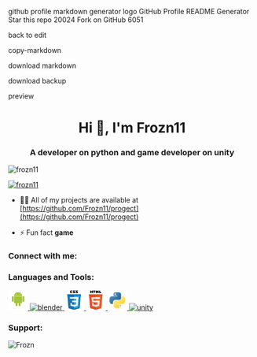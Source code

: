 github profile markdown generator logo
GitHub Profile README Generator
Star this repo
20024
Fork on GitHub
6051

back to edit

copy-markdown

download markdown

download backup

preview
<h1 align="center">Hi 👋, I'm Frozn11</h1>
<h3 align="center">A developer on python and game developer on unity</h3>

<p align="left"> <img src="https://komarev.com/ghpvc/?username=frozn11&label=Profile%20views&color=0e75b6&style=flat" alt="frozn11" /> </p>

<p align="left"> <a href="https://github.com/ryo-ma/github-profile-trophy"><img src="https://github-profile-trophy.vercel.app/?username=frozn11" alt="frozn11" /></a> </p>

- 👨‍💻 All of my projects are available at [https://github.com/Frozn11/progect](https://github.com/Frozn11/progect)

- ⚡ Fun fact **game**

<h3 align="left">Connect with me:</h3>
<p align="left">
</p>

<h3 align="left">Languages and Tools:</h3>
<p align="left"> <a href="https://developer.android.com" target="_blank" rel="noreferrer"> <img src="https://raw.githubusercontent.com/devicons/devicon/master/icons/android/android-original-wordmark.svg" alt="android" width="40" height="40"/> </a> <a href="https://www.blender.org/" target="_blank" rel="noreferrer"> <img src="https://download.blender.org/branding/community/blender_community_badge_white.svg" alt="blender" width="40" height="40"/> </a> <a href="https://www.w3schools.com/css/" target="_blank" rel="noreferrer"> <img src="https://raw.githubusercontent.com/devicons/devicon/master/icons/css3/css3-original-wordmark.svg" alt="css3" width="40" height="40"/> </a> <a href="https://www.w3.org/html/" target="_blank" rel="noreferrer"> <img src="https://raw.githubusercontent.com/devicons/devicon/master/icons/html5/html5-original-wordmark.svg" alt="html5" width="40" height="40"/> </a> <a href="https://www.python.org" target="_blank" rel="noreferrer"> <img src="https://raw.githubusercontent.com/devicons/devicon/master/icons/python/python-original.svg" alt="python" width="40" height="40"/> </a> <a href="https://unity.com/" target="_blank" rel="noreferrer"> <img src="https://www.vectorlogo.zone/logos/unity3d/unity3d-icon.svg" alt="unity" width="40" height="40"/> </a> </p>

<h3 align="left">Support:</h3>
<p><a href="https://ko-fi.com/Frozn"> <img align="left" src="https://cdn.ko-fi.com/cdn/kofi3.png?v=3" height="50" width="210" alt="Frozn" /></a></p><br><br>

